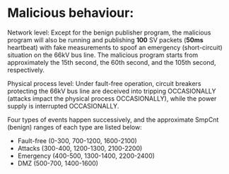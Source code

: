 # Malicious behaviour:

Network level: Except for the benign publisher program, the malicious program will also be running and publishing **100** SV packets (**50ms** heartbeat) with fake measurements to spoof an emergency (short-circuit) situation on the 66kV bus line. The malicious program starts from approximately the 15th second, the 60th second, and the 105th second, respectively.

Physical process level: Under fault-free operation, circuit breakers protecting the 66kV bus line are deceived into tripping OCCASIONALLY (attacks impact the physical process OCCASIONALLY), while the power supply is interrupted OCCASIONALLY.

Four types of events happen successively, and the approximate SmpCnt (benign) ranges of each type are listed below:
- Fault-free (0-300, 700-1200, 1600-2100)
- Attacks (300-400, 1200-1300, 2100-2200)
- Emergency (400-500, 1300-1400, 2200-2400)
- DMZ (500-700, 1400-1600)